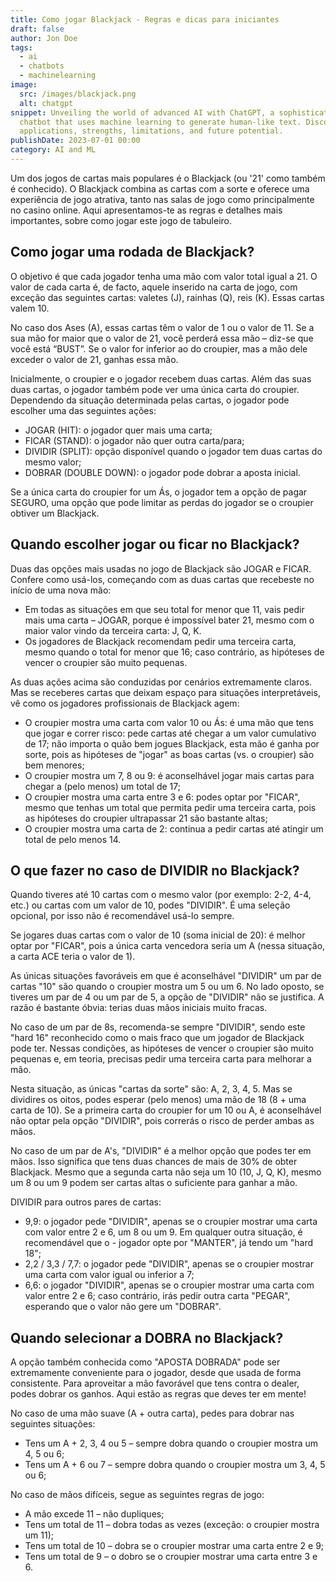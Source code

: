 ```yaml
---
title: Como jogar Blackjack - Regras e dicas para iniciantes
draft: false
author: Jon Doe
tags:
  - ai
  - chatbots
  - machinelearning
image:
  src: /images/blackjack.png
  alt: chatgpt
snippet: Unveiling the world of advanced AI with ChatGPT, a sophisticated
  chatbot that uses machine learning to generate human-like text. Discover its
  applications, strengths, limitations, and future potential.
publishDate: 2023-07-01 00:00
category: AI and ML
---
```

Um dos jogos de cartas mais populares é o Blackjack (ou '21' como também é conhecido). O Blackjack combina as cartas com a sorte e oferece uma experiência de jogo atrativa, tanto nas salas de jogo como principalmente no casino online. Aqui apresentamos-te as regras e detalhes mais importantes, sobre como jogar este jogo de tabuleiro.


## Como jogar  uma rodada de Blackjack?

O objetivo é que cada jogador tenha uma mão com valor total igual a 21. O valor de cada carta é, de facto, aquele inserido na carta de jogo, com exceção das seguintes cartas: valetes (J), rainhas (Q), reis (K). Essas cartas valem 10.

No caso dos Ases (A), essas cartas têm o valor de 1 ou o valor de 11. Se a sua mão for maior que o valor de 21, você perderá essa mão – diz-se que você está “BUST”. Se o valor for inferior ao do croupier, mas a mão dele exceder o valor de 21, ganhas essa mão.

Inicialmente, o croupier e o jogador recebem duas cartas. Além das suas duas cartas, o jogador também pode ver uma única carta do croupier. Dependendo da situação determinada pelas cartas, o jogador pode escolher uma das seguintes ações:

- JOGAR (HIT): o jogador quer mais uma carta; 
- FICAR (STAND): o jogador não quer outra carta/para;
- DIVIDIR (SPLIT): opção disponível quando o jogador tem duas cartas do mesmo valor; 
- DOBRAR (DOUBLE DOWN): o jogador pode dobrar a aposta inicial.

Se a única carta do croupier for um Ás, o jogador tem a opção de pagar SEGURO, uma opção que pode limitar as perdas do jogador se o croupier obtiver um Blackjack.
## Quando escolher jogar ou ficar no Blackjack?

Duas das opções mais usadas no jogo de Blackjack são JOGAR e FICAR. Confere como usá-los, começando com as duas cartas que recebeste no início de uma nova mão:

- Em todas as situações em que seu total for menor que 11, vais pedir mais uma carta – JOGAR, porque é impossível bater 21, mesmo com o maior valor vindo da terceira carta: J, Q, K.
- Os jogadores de Blackjack recomendam pedir uma terceira carta, mesmo quando o total for menor que 16; caso contrário, as hipóteses de vencer o croupier são muito pequenas.

As duas ações acima são conduzidas por cenários extremamente claros. Mas se receberes cartas que deixam espaço para situações interpretáveis, vê como os jogadores profissionais de Blackjack agem:

- O croupier mostra uma carta com valor 10 ou Ás: é uma mão que tens que jogar e correr risco: pede cartas até chegar a um valor cumulativo de 17; não importa o quão bem jogues Blackjack, esta mão é ganha por sorte, pois as hipóteses de "jogar" as boas cartas (vs. o croupier) são bem menores;
- O croupier mostra um 7, 8 ou 9: é aconselhável jogar mais cartas para chegar a (pelo menos) um total de 17;
- O croupier mostra uma carta entre 3 e 6: podes optar por "FICAR", mesmo que tenhas um total que permita pedir uma terceira carta, pois as hipóteses do croupier ultrapassar 21 são bastante altas;
- O croupier mostra uma carta de 2: continua a pedir cartas até atingir um total de pelo menos 14.

## O que fazer no caso de DIVIDIR no Blackjack?
Quando tiveres até 10 cartas com o mesmo valor (por exemplo: 2-2, 4-4, etc.) ou cartas com um valor de 10, podes "DIVIDIR". É uma seleção opcional, por isso não é recomendável usá-lo sempre.

Se jogares duas cartas com o valor de 10 (soma inicial de 20): é melhor optar por "FICAR", pois a única carta vencedora seria um A (nessa situação, a carta ACE teria o valor de 1).

As únicas situações favoráveis ​​em que é aconselhável "DIVIDIR" um par de cartas "10" são quando o croupier mostra um 5 ou um 6. No lado oposto, se tiveres um par de 4 ou um par de 5, a opção de "DIVIDIR" não se justifica. A razão é bastante óbvia: terias duas mãos iniciais muito fracas.

No caso de um par de 8s, recomenda-se sempre "DIVIDIR", sendo este "hard 16" reconhecido como o mais fraco que um jogador de Blackjack pode ter. Nessas condições, as hipóteses de vencer o croupier são muito pequenas e, em teoria, precisas pedir uma terceira carta para melhorar a mão.

Nesta situação, as únicas "cartas da sorte" são: A, 2, 3, 4, 5. Mas se dividires os oitos, podes esperar (pelo menos) uma mão de 18 (8 + uma carta de 10). Se a primeira carta do croupier for um 10 ou A, é aconselhável não optar pela opção "DIVIDIR", pois correrás o risco de perder ambas as mãos.

No caso de um par de A's, "DIVIDIR" é a melhor opção que podes ter em mãos. Isso significa que tens duas chances de mais de 30% de obter Blackjack. Mesmo que a segunda carta não seja um 10 (10, J, Q, K), mesmo um 8 ou um 9 podem ser cartas altas o suficiente para ganhar a mão.

DIVIDIR para outros pares de cartas:

- 9,9: o jogador pede "DIVIDIR", apenas se o croupier mostrar uma carta com valor entre 2 e 6, um 8 ou um 9. Em qualquer outra situação, é recomendável que o - jogador opte por "MANTER", já tendo um "hard 18";
- 2,2 / 3,3 / 7,7: o jogador pede "DIVIDIR", apenas se o croupier mostrar uma carta com valor igual ou inferior a 7;
- 6,6: o jogador "DIVIDIR", apenas se o croupier mostrar uma carta com valor entre 2 e 6; caso contrário, irás pedir outra carta "PEGAR", esperando que o valor não gere um "DOBRAR".

## Quando selecionar a DOBRA no Blackjack?

A opção também conhecida como "APOSTA DOBRADA" pode ser extremamente conveniente para o jogador, desde que usada de forma consistente. Para aproveitar a mão favorável que tens contra o dealer, podes dobrar os ganhos. Aqui estão as regras que deves ter em mente!

No caso de uma mão suave (A + outra carta), pedes para dobrar nas seguintes situações:

- Tens um A + 2, 3, 4 ou 5 – sempre dobra quando o croupier mostra um 4, 5 ou 6;
- Tens um A + 6 ou 7 – sempre dobra quando o croupier mostra um 3, 4, 5 ou 6;

No caso de mãos difíceis, segue as seguintes regras de jogo:

- A mão excede 11 – não dupliques;
- Tens um total de 11 – dobra todas as vezes (exceção: o croupier mostra um 11);
- Tens um total de 10 – dobra se o croupier mostrar uma carta entre 2 e 9;
- Tens um total de 9 – o dobro se o croupier mostrar uma carta entre 3 e 6.
